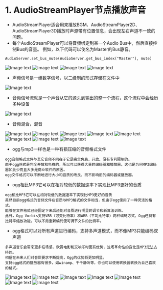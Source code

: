 # 1. AudioStreamPlayer节点播放声音

- AudioStreamPlayer适合用来播放BGM，AudioStreamPlayer2D、AudioStreamPlayer3D播放时声源带有位置信息，会出现左右声道不一致的问题。
- 每个AudioStreamPlayer可以将音频绑定到某一个Audio Bus中，然后直接控制Bus的音量。 例如，以下代码可以使名为Master的Bus静音。

```
AudioServer.set_bus_mute(AudioServer.get_bus_index("Master"), mute)
```

![Image text](image/audio1.png)
![Image text](image/audio2.png)
![Image text](image/audio3.png)
![Image text](image/audio4.png)

- 声频信号是一组数字信号，以二级制的形式存储在文件中

![Image text](image/audio5.png)

- 音频信号流就是一个声音从它的源头到输出的整一个流程，这个流程中会经历多种设备

![Image text](image/audio6.png)

- 音频混合，混音

![Image text](image/audio7.png)
![Image text](image/audio8.png)
![Image text](image/audio9.png)
![Image text](image/audio10.png)
![Image text](image/audio11.png)
![Image text](image/audio12.png)
![Image text](image/audio13.png)
![Image text](image/audio14.png)

- ogg与mp3一样也是一种有损压缩的音频格式文件

```
ogg音频格式文件与其它音频不同在于它是完全免费、开放、没有专利限制的。
由于ogg格式是完全开放和免费的，所以可以获得大量的编码器和播放器，这也是为何MP3编码器如此少而且大多是商业软件的原因。
ogg文件格式可以不断地进行大小和音质的改良，而不影响旧的编码器或播放器。
```

- ogg相比MP3它可以在相对较低的数据速率下实现比MP3更好的音质

```
ogg相比MP3它可以在相对较低的数据速率下实现比MP3更好的音质
虽然目前ogg格式的音频文件在音质与MP3格式的文件相当，但由于ogg使用了一种灵活的格式，
能够在文件格式已经固定下来后还能对音质进行明显的调节和新算法训练。
此外，Ogg Vorbis支持VBR（可变比特率）和ABR（平均比特率）两种编码方式，Ogg还具有比特率缩放功能，可以不用重新编码便可调节文件的比特率。
```

- ogg格式可以对所有声道进行编码，支持多声道模式，而不像MP3只能编码双声道

```
多声道音乐会带来更多临场感，欣赏电影和交响乐时更有优势，这场革命性的变化是MP3无法支持的。
相信在未来人们对音质要求不断提高，Ogg的优势将更加明显。
支持ogg格式的播放器有很多，如winamp、千千静听等，你也可以使用转换器转换为自己喜欢的格式。
```

![Image text](image/audio15.png)
![Image text](image/audio16.png)
![Image text](image/audio17.png)
![Image text](image/audio18.png)
![Image text](image/audio19.png)
![Image text](image/audio21.png)
![Image text](image/audio22.png)
